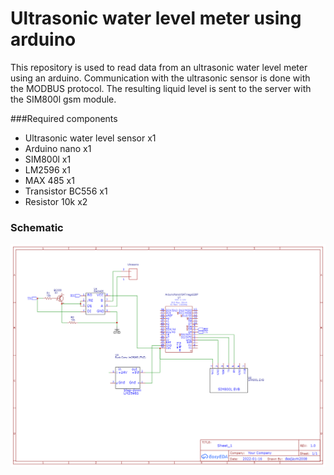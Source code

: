 # Ultrasonic water level meter using arduino

This repository is used to read data from an ultrasonic water level meter using an arduino. Communication with the ultrasonic sensor is done with the MODBUS protocol. The resulting liquid level is sent to the server with the SIM800l gsm module.

###Required components
- Ultrasonic water level sensor x1
- Arduino nano x1
- SIM800l  x1
- LM2596  x1
- MAX 485  x1
- Transistor BC556  x1
- Resistor 10k  x2

### Schematic
![Schematic Utrasonic water level meter](https://github.com/djmuhammad/Ultrasonic-water-level-meter-using-arduino/blob/main/Schematic.png "Schematic Utrasonic water level meter")